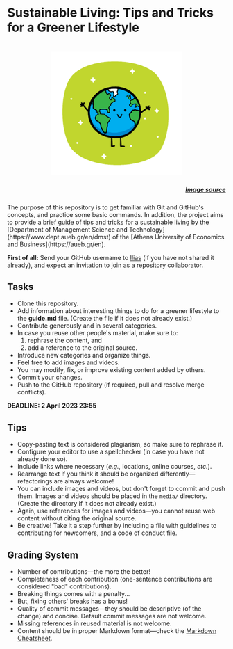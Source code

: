 # Sustainable Living: Tips and Tricks for a Greener Lifestyle
<h1 align="center">
	<img width="300" src="media/green_earth.png" >
	<br>
</h1>

<h5 align="right">

[Image source](https://www.useagle.org/us-eagle/about-us-eagle/blog/u.s.-eagle-blog/2020/04/14/green-tips-for-a-sustainable-lifestyle)

</h5>
The purpose of this repository is to get familiar with Git and GitHub's concepts, and practice some basic commands. In addition, the project aims to provide a brief guide of tips and tricks for a sustainable living by the [Department of Management Science and Technology](https://www.dept.aueb.gr/en/dmst) of the [Athens University of Economics and Business](https://aueb.gr/en).

**First of all:** Send your GitHub username to [Ilias](mailto:ilbalampan@aueb.gr) (if you have not shared it already), and expect an invitation to join as a repository collaborator.

## Tasks

- Clone this repository.
- Add information about interesting things to do for a greener lifestyle to the **guide.md** file. (Create the file if it does not already exist.)
- Contribute generously and in several categories.
- In case you reuse other people's material, make sure to:
  1. rephrase the content, and
  2. add a reference to the original source.
- Introduce new categories and organize things.
- Feel free to add images and videos.
- You may modify, fix, or improve existing content added by others.
- Commit your changes.
- Push to the GitHub repository (if required, pull and resolve merge conflicts).

**DEADLINE: 2 April 2023 23:55**

## Tips
- Copy-pasting text is considered plagiarism, so make sure to rephrase it.
- Configure your editor to use a spellchecker (in case you have not already done so).
- Include links where necessary (*e.g.,* locations, online courses, *etc.*).
- Rearrange text if you think it should be organized differently&mdash;refactorings are always welcome!
- You can include images and videos, but don't forget to commit and push them. Images and videos should be placed in the ```media/``` directory. (Create the directory if it does not already exist.)
- Again, use references for images and videos&mdash;you cannot reuse web content without citing the original source.
- Be creative! Take it a step further by including a file with guidelines to contributing for newcomers, and a code of conduct file.

## Grading System
- Number of contributions&mdash;the more the better!
- Completeness of each contribution (one-sentence contributions are considered "bad" contributions).
- Breaking things comes with a penalty...
- But, fixing others' breaks has a bonus!
- Quality of commit messages&mdash;they should be descriptive (of the change) and concise. Default commit messages are not welcome.
- Missing references in reused material is not welcome.
- Content should be in proper Markdown format&mdash;check the [Markdown Cheatsheet](https://github.com/adam-p/markdown-here/wiki/Markdown-Cheatsheet).
